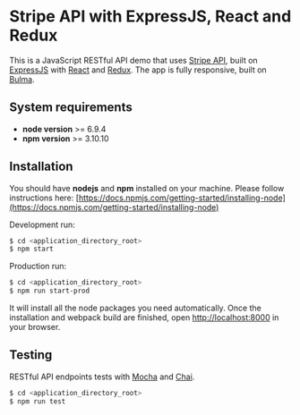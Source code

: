 # Stripe API with ExpressJS, React and Redux

This is a JavaScript RESTful API demo that uses [Stripe API](https://stripe.com/), built on [ExpressJS](http://expressjs.com/) with [React](https://facebook.github.io/react/) and [Redux](http://redux.js.org/).
The app is fully responsive, built on [Bulma](http://bulma.io/).

## System requirements

 - **node version** >= 6.9.4
 - **npm version** >= 3.10.10

## Installation

You should have **nodejs** and **npm** installed on your machine.
Please follow instructions here:
[https://docs.npmjs.com/getting-started/installing-node](https://docs.npmjs.com/getting-started/installing-node)


Development run:
```sh
$ cd <application_directory_root>
$ npm start
```

Production run:
```sh
$ cd <application_directory_root>
$ npm run start-prod
```

It will install all the node packages you need automatically.
Once the installation and webpack build are finished, open [http://localhost:8000](http://localhost:8000) in your browser.

## Testing

RESTful API endpoints tests with [Mocha](https://mochajs.org/) and [Chai](http://chaijs.com/).
```sh
$ cd <application_directory_root>
$ npm run test
```

